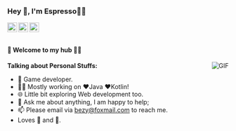 ### Hey 👋, I'm Espresso🙋‍♂️

<!--![Profile views](https://gpvc.arturio.dev/dawndev)-->

<a href="https://www.leetcode.com/">
  <img align="left" alt="Espresso's Leetcode" width="22px" src="https://cdn.jsdelivr.net/npm/simple-icons@v3/icons/leetcode.svg" />
</a>
<a href="https://www.google.com/">
  <img align="left" alt="Espresso's Wechat" width="22px" src="https://cdn.jsdelivr.net/npm/simple-icons@v3/icons/wechat.svg" />
</a>
<a href="https://www.zhihu.com/">
  <img align="left" alt="Espresso's Wechat" width="22px" src="https://cdn.jsdelivr.net/npm/simple-icons@v3/icons/zhihu.svg" />
</a>

<br />
<br />


#### 🎍 Welcome to my hub 👨‍💻

  <img align="right" alt="GIF" src="https://i.pinimg.com/originals/e4/26/70/e426702edf874b181aced1e2fa5c6cde.gif" />

**Talking about Personal Stuffs:**

- 🤔 Game developer.
- 👨‍💻 Mostly working on ❤️Java ❤️Kotlin!
- 🌐 Little bit exploring Web development too.
- 💬 Ask me about anything, I am happy to help;
- 📫 Please email via bezy@foxmail.com to reach me.
- Loves 🎵 and 🎹.
